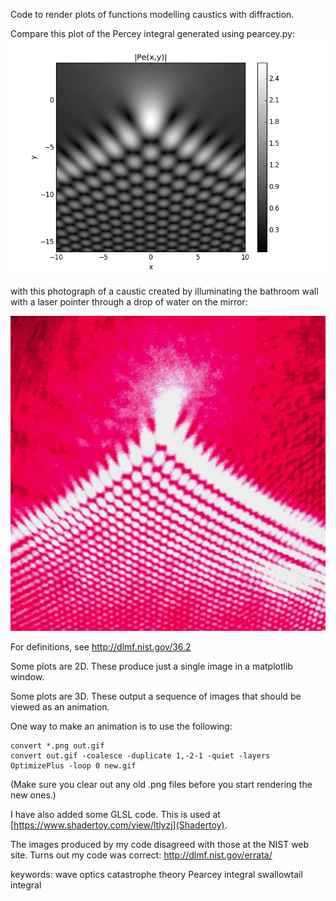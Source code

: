 Code to render plots of functions modelling caustics with diffraction.

Compare this plot of the Percey integral generated using pearcey.py:
![Plot of absolute value of Pearcey function](Plot_of_absolute_value_of_Pearcey_integral.png?raw=true)

with this photograph of a caustic created by illuminating the bathroom wall with a laser pointer through a drop of water on the mirror:

![Photograph of a cusp caustic](A_photograph_of_a_cusp_caustic.png?raw=true)

For definitions, see http://dlmf.nist.gov/36.2

Some plots are 2D. These produce just a single image in a matplotlib window.

Some plots are 3D. These output a sequence of images that should be viewed as an animation.

One way to make an animation is to use the following:

    convert *.png out.gif
    convert out.gif -coalesce -duplicate 1,-2-1 -quiet -layers OptimizePlus -loop 0 new.gif

(Make sure you clear out any old .png files before you start rendering the new ones.)

I have also added some GLSL code. This is used at [https://www.shadertoy.com/view/ltlyzj](Shadertoy).

The images produced by my code disagreed with those at the NIST web site.
Turns out my code was correct: http://dlmf.nist.gov/errata/

keywords:
wave optics
catastrophe theory
Pearcey integral
swallowtail integral
